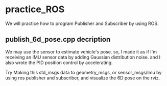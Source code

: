 # practice_ROS
We will practice how to program Publisher and Subscriber by using ROS.

## publish_6d_pose.cpp decription
We may use the sensor to estimate vehicle's pose.
so, I made it as if I'm receiving an IMU sensor data by adding Gaussian distribution noise.
and I also wrote the PID position control by accelerating.

Try Making this std_msgs data to geometry_msgs, or sensor_msgs/Imu by using ros publisher and subscriber,
and visualize the 6D pose on the rviz.
